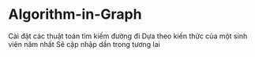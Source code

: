 # Algorithm-in-Graph
Cài đặt các thuật toán tìm kiếm đường đi
Dựa theo kiến thức của một sinh viên năm nhất 
Sẽ cập nhập dần trong tương lai
